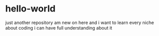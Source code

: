# hello-world
just another repository
am new on here and i want to learn every niche about coding 
i can have full understanding about it 
